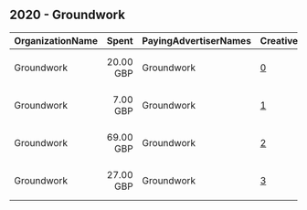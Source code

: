 ## 2020 - Groundwork 
|OrganizationName|Spent|PayingAdvertiserNames|CreativeUrls|Impressions|Genders|AgeBrackets|CountryCodes|BillingAddresses|CandidateBallotInformation|
|:---|---:|:---|:---|---:|:---|:---|:---|:---|:---|
|Groundwork|20.00 GBP|Groundwork|[0](https://www.snap.com/political-ads/asset/24ab16e8ea14adbaa037b4cfedcc5267a1e4487fe81be73185a9a353a67f372d?mediaType=mp4)|34,825||18-|united kingdom|"Trafford Ecology Park,Manchester,M17 1TU,GB"|Groundwork Greater Manchester|
|Groundwork|7.00 GBP|Groundwork|[1](https://www.snap.com/political-ads/asset/30b9e8314c75fa3cf9882c590c4effde2d6583c088ca6cb65e370c3c65549e35?mediaType=mp4)|9,750||18-|united kingdom|"Trafford Ecology Park,Manchester,M17 1TU,GB"|Groundwork Greater Manchester|
|Groundwork|69.00 GBP|Groundwork|[2](https://www.snap.com/political-ads/asset/4d0106551105b322c4ae33b34c1c24c5b4aba05a181555456818425e5dec7844?mediaType=mp4)|99,969||18-|united kingdom|"Trafford Ecology Park,Manchester,M17 1TU,GB"|Groundwork Greater Manchester|
|Groundwork|27.00 GBP|Groundwork|[3](https://www.snap.com/political-ads/asset/570c1754d1ebf5205eda635ed29969c74ede2e8d41f1812081d8a739f3bb121b?mediaType=mp4)|36,121||18-|united kingdom|"Trafford Ecology Park,Manchester,M17 1TU,GB"|Groundwork Greater Manchester|
